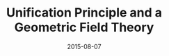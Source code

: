 ---
title: "Unification Principle and a Geometric Field Theory"
collection: publications
permalink: /publication/2015-08-07-paper-title-number-1
date: 2015-08-07
venue: 'Open Physics'
paperurl: 'https://doi.org/10.1515/phys-2015-0030'
citation: 'Wanas, Mamdouh I., Osman, Samah N. and El-Kholy, Reham I.. "Unification Principle and a Geometric Field Theory" Open Physics, vol. 13, no. 1, 2015. https://doi.org/10.1515/phys-2015-0030'
---